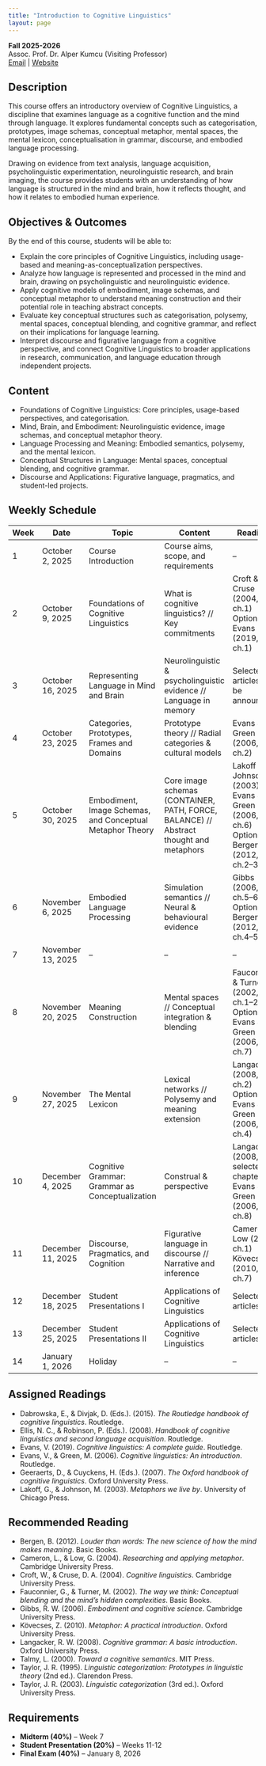 ```yaml
---
title: "Introduction to Cognitive Linguistics"
layout: page
---
```


**Fall 2025-2026**  
Assoc. Prof. Dr. Alper Kumcu (Visiting Professor)  
[Email](mailto:alperkumcu@hacettepe.edu.tr) | [Website](http://alperkumcu.github.io)

## Description

This course offers an introductory overview of Cognitive Linguistics, a discipline that examines language as a cognitive function and the mind through language. It explores fundamental concepts such as categorisation, prototypes, image schemas, conceptual metaphor, mental spaces, the mental lexicon, conceptualisation in grammar, discourse, and embodied language processing.

Drawing on evidence from text analysis, language acquisition, psycholinguistic experimentation, neurolinguistic research, and brain imaging, the course provides students with an understanding of how language is structured in the mind and brain, how it reflects thought, and how it relates to embodied human experience.

##  Objectives & Outcomes

By the end of this course, students will be able to:

- Explain the core principles of Cognitive Linguistics, including usage-based and meaning-as-conceptualization perspectives.
- Analyze how language is represented and processed in the mind and brain, drawing on psycholinguistic and neurolinguistic evidence.
- Apply cognitive models of embodiment, image schemas, and conceptual metaphor to understand meaning construction and their potential role in teaching abstract concepts.
- Evaluate key conceptual structures such as categorisation, polysemy, mental spaces, conceptual blending, and cognitive grammar, and reflect on their implications for language learning.
- Interpret discourse and figurative language from a cognitive perspective, and connect Cognitive Linguistics to broader applications in research, communication, and language education through independent projects.

## Content

- Foundations of Cognitive Linguistics: Core principles, usage-based perspectives, and categorisation.
- Mind, Brain, and Embodiment: Neurolinguistic evidence, image schemas, and conceptual metaphor theory.
- Language Processing and Meaning: Embodied semantics, polysemy, and the mental lexicon.
- Conceptual Structures in Language: Mental spaces, conceptual blending, and cognitive grammar.
- Discourse and Applications: Figurative language, pragmatics, and student-led projects.

## Weekly Schedule

| Week | Date | Topic | Content | Readings | Task |
| --- | --- | --- | --- | --- | --- |
| 1 | October 2, 2025 | Course Introduction | Course aims, scope, and requirements | – | – |
| 2 | October 9, 2025 | Foundations of Cognitive Linguistics | What is cognitive linguistics? // Key commitments | Croft & Cruse (2004, ch.1) Optional: Evans (2019, ch.1) | – |
| 3 | October 16, 2025 | Representing Language in Mind and Brain | Neurolinguistic & psycholinguistic evidence // Language in memory | Selected articles (to be announced) | – | 
| 4 | October 23, 2025 | Categories, Prototypes, Frames and Domains | Prototype theory // Radial categories & cultural models | Evans & Green (2006, ch.2) | – | 
| 5 | October 30, 2025 | Embodiment, Image Schemas, and Conceptual Metaphor Theory | Core image schemas (CONTAINER, PATH, FORCE, BALANCE) // Abstract thought and metaphors | Lakoff & Johnson (2003) Evans & Green (2006, ch.6) Optional: Bergen (2012, ch.2–3) | – |
| 6 | November 6, 2025 | Embodied Language Processing | Simulation semantics // Neural & behavioural evidence | Gibbs (2006, ch.5–6) Optional: Bergen (2012, ch.4–5) | – |
| 7 | November 13, 2025 | – | – | – | Midterm |
| 8 | November 20, 2025 | Meaning Construction | Mental spaces // Conceptual integration & blending | Fauconnier & Turner (2002, ch.1–2) Optional: Evans & Green (2006, ch.7) | – |
| 9 | November 27, 2025 | The Mental Lexicon | Lexical networks // Polysemy and meaning extension | Langacker (2008, ch.2) Optional: Evans & Green (2006, ch.4) | – |
| 10 | December 4, 2025 | Cognitive Grammar: Grammar as Conceptualization | Construal & perspective | Langacker (2008, selected chapters) Evans & Green (2006, ch.8) | – |
| 11 | December 11, 2025 | Discourse, Pragmatics, and Cognition | Figurative language in discourse // Narrative and inference | Cameron & Low (2004, ch.1) Kövecses (2010, ch.7) | – |
| 12 | December 18, 2025 | Student Presentations I | Applications of Cognitive Linguistics | Selected articles | Student Presentations I |
| 13 | December 25, 2025 | Student Presentations II | Applications of Cognitive Linguistics | Selected articles | Student Presentations II |
| 14 | January 1, 2026 | Holiday | – | – | – |

## Assigned Readings

- Dabrowska, E., & Divjak, D. (Eds.). (2015). *The Routledge handbook of cognitive linguistics*. Routledge.  
- Ellis, N. C., & Robinson, P. (Eds.). (2008). *Handbook of cognitive linguistics and second language acquisition*. Routledge.  
- Evans, V. (2019). *Cognitive linguistics: A complete guide*. Routledge.  
- Evans, V., & Green, M. (2006). *Cognitive linguistics: An introduction*. Routledge.  
- Geeraerts, D., & Cuyckens, H. (Eds.). (2007). *The Oxford handbook of cognitive linguistics*. Oxford University Press.  
- Lakoff, G., & Johnson, M. (2003). *Metaphors we live by*. University of Chicago Press.  

## Recommended Reading

- Bergen, B. (2012). *Louder than words: The new science of how the mind makes meaning*. Basic Books.  
- Cameron, L., & Low, G. (2004). *Researching and applying metaphor*. Cambridge University Press.  
- Croft, W., & Cruse, D. A. (2004). *Cognitive linguistics*. Cambridge University Press.  
- Fauconnier, G., & Turner, M. (2002). *The way we think: Conceptual blending and the mind’s hidden complexities*. Basic Books.  
- Gibbs, R. W. (2006). *Embodiment and cognitive science*. Cambridge University Press.  
- Kövecses, Z. (2010). *Metaphor: A practical introduction*. Oxford University Press.  
- Langacker, R. W. (2008). *Cognitive grammar: A basic introduction*. Oxford University Press.  
- Talmy, L. (2000). *Toward a cognitive semantics*. MIT Press.  
- Taylor, J. R. (1995). *Linguistic categorization: Prototypes in linguistic theory* (2nd ed.). Clarendon Press.  
- Taylor, J. R. (2003). *Linguistic categorization* (3rd ed.). Oxford University Press.  

## Requirements

- **Midterm (40%)** – Week 7  
- **Student Presentation (20%)** – Weeks 11-12  
- **Final Exam (40%)** – January 8, 2026  


